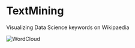 # TextMining
Visualizing Data Science keywords on Wikipaedia

<img src="/WordCloud" alt="WordCloud" title="WordCloud">

